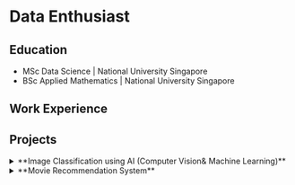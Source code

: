 # Data Enthusiast


## Education
- MSc Data Science  | National University Singapore
- BSc Applied Mathematics | National University Singapore

## Work Experience

## Projects
<details>
<summary>**Image Classification using AI (Computer Vision& Machine Learning)**</summary>
  
  Under the mentorship of Professor Carol Anne Hargreaves – my project provided a data science and mathematical perspective of Computer Vision in the healthcare sector. Report can be found [here](https://drive.google.com/file/d/1FogR8hgIe5Hh1z9YDS_ABMSUMW7Uuy0-/view)

  ### Skills:
  - Python
  - Neural Networks (You Only Look Once)
  - Convex Optimisation Algorithms (Gradient Descent, Stochastic Gradient Descent)
</details>



<details>
<summary>**Movie Recommendation System**</summary>

When it comes to Spotify or Netflix, recommendation system never fail to amaze me. I decided to create my own model in providing movie recommendations. 
- Full Notebook Code [here](https://github.com/grace514/graceguan/blob/main/Movie%20Recommendation.ipynb)
</details>
